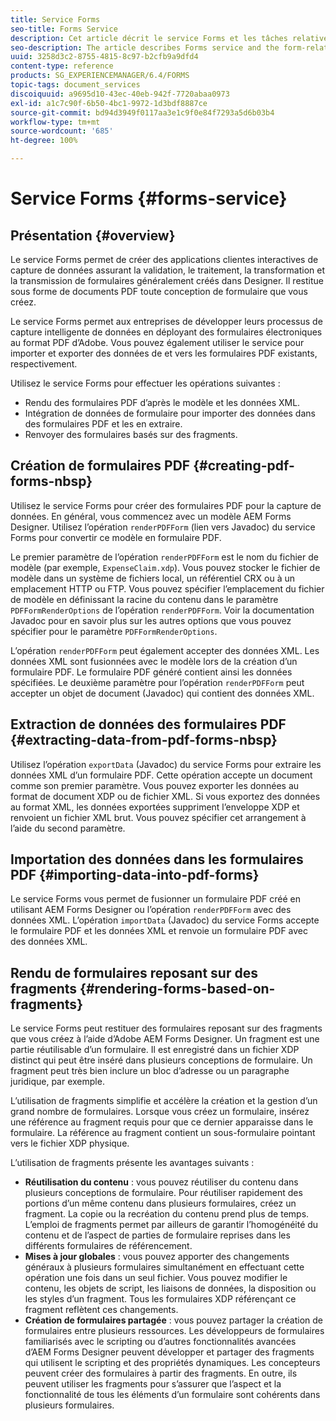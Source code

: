 ```yaml
---
title: Service Forms
seo-title: Forms Service
description: Cet article décrit le service Forms et les tâches relatives aux formulaires que vous pouvez effectuer à l’aide de ce service.
seo-description: The article describes Forms service and the form-related tasks you can perform using Forms service.
uuid: 3258d3c2-8755-4815-8c97-b2cfb9a9dfd4
content-type: reference
products: SG_EXPERIENCEMANAGER/6.4/FORMS
topic-tags: document_services
discoiquuid: a9695d10-43ec-40eb-942f-7720abaa0973
exl-id: a1c7c90f-6b50-4bc1-9972-1d3bdf8887ce
source-git-commit: bd94d3949f0117aa3e1c9f0e84f7293a5d6b03b4
workflow-type: tm+mt
source-wordcount: '685'
ht-degree: 100%

---
```


# Service Forms {#forms-service}

## Présentation {#overview}

Le service Forms permet de créer des applications clientes interactives de capture de données assurant la validation, le traitement, la transformation et la transmission de formulaires généralement créés dans Designer. Il restitue sous forme de documents PDF toute conception de formulaire que vous créez.

Le service Forms permet aux entreprises de développer leurs processus de capture intelligente de données en déployant des formulaires électroniques au format PDF d’Adobe. Vous pouvez également utiliser le service pour importer et exporter des données de et vers les formulaires PDF existants, respectivement.

Utilisez le service Forms pour effectuer les opérations suivantes :

* Rendu des formulaires PDF d’après le modèle et les données XML.
* Intégration de données de formulaire pour importer des données dans des formulaires PDF et les en extraire.
* Renvoyer des formulaires basés sur des fragments.

## Création de formulaires PDF  {#creating-pdf-forms-nbsp}

Utilisez le service Forms pour créer des formulaires PDF pour la capture de données. En général, vous commencez avec un modèle AEM Forms Designer. Utilisez l’opération `renderPDFForm` (lien vers Javadoc) du service Forms pour convertir ce modèle en formulaire PDF.

Le premier paramètre de l’opération `renderPDFForm` est le nom du fichier de modèle (par exemple, `ExpenseClaim.xdp`). Vous pouvez stocker le fichier de modèle dans un système de fichiers local, un référentiel CRX ou à un emplacement HTTP ou FTP. Vous pouvez spécifier l’emplacement du fichier de modèle en définissant la racine du contenu dans le paramètre `PDFFormRenderOptions` de l’opération `renderPDFForm`. Voir la documentation Javadoc pour en savoir plus sur les autres options que vous pouvez spécifier pour le paramètre `PDFFormRenderOptions`.

L’opération `renderPDFForm` peut également accepter des données XML. Les données XML sont fusionnées avec le modèle lors de la création d’un formulaire PDF. Le formulaire PDF généré contient ainsi les données spécifiées. Le deuxième paramètre pour l’opération `renderPDFForm` peut accepter un objet de document (Javadoc) qui contient des données XML.

## Extraction de données des formulaires PDF  {#extracting-data-from-pdf-forms-nbsp}

Utilisez l’opération `exportData` (Javadoc) du service Forms pour extraire les données XML d’un formulaire PDF. Cette opération accepte un document comme son premier paramètre. Vous pouvez exporter les données au format de document XDP ou de fichier XML. Si vous exportez des données au format XML, les données exportées suppriment l’enveloppe XDP et renvoient un fichier XML brut. Vous pouvez spécifier cet arrangement à l’aide du second paramètre.

## Importation des données dans les formulaires PDF {#importing-data-into-pdf-forms}

Le service Forms vous permet de fusionner un formulaire PDF créé en utilisant AEM Forms Designer ou l’opération `renderPDFForm` avec des données XML. L’opération `importData` (Javadoc) du service Forms accepte le formulaire PDF et les données XML et renvoie un formulaire PDF avec des données XML.

## Rendu de formulaires reposant sur des fragments {#rendering-forms-based-on-fragments}

Le service Forms peut restituer des formulaires reposant sur des fragments que vous créez à l’aide d’Adobe AEM Forms Designer. Un fragment est une partie réutilisable d’un formulaire. Il est enregistré dans un fichier XDP distinct qui peut être inséré dans plusieurs conceptions de formulaire. Un fragment peut très bien inclure un bloc d’adresse ou un paragraphe juridique, par exemple.

L’utilisation de fragments simplifie et accélère la création et la gestion d’un grand nombre de formulaires. Lorsque vous créez un formulaire, insérez une référence au fragment requis pour que ce dernier apparaisse dans le formulaire. La référence au fragment contient un sous-formulaire pointant vers le fichier XDP physique.

L’utilisation de fragments présente les avantages suivants :

* **Réutilisation du contenu** : vous pouvez réutiliser du contenu dans plusieurs conceptions de formulaire. Pour réutiliser rapidement des portions d’un même contenu dans plusieurs formulaires, créez un fragment. La copie ou la recréation du contenu prend plus de temps. L’emploi de fragments permet par ailleurs de garantir l’homogénéité du contenu et de l’aspect de parties de formulaire reprises dans les différents formulaires de référencement.
* **Mises à jour globales** : vous pouvez apporter des changements généraux à plusieurs formulaires simultanément en effectuant cette opération une fois dans un seul fichier. Vous pouvez modifier le contenu, les objets de script, les liaisons de données, la disposition ou les styles d’un fragment. Tous les formulaires XDP référençant ce fragment reflètent ces changements.
* **Création de formulaires partagée** : vous pouvez partager la création de formulaires entre plusieurs ressources. Les développeurs de formulaires familiarisés avec le scripting ou d’autres fonctionnalités avancées d’AEM Forms Designer peuvent développer et partager des fragments qui utilisent le scripting et des propriétés dynamiques. Les concepteurs peuvent créer des formulaires à partir des fragments. En outre, ils peuvent utiliser les fragments pour s’assurer que l’aspect et la fonctionnalité de tous les éléments d’un formulaire sont cohérents dans plusieurs formulaires.
